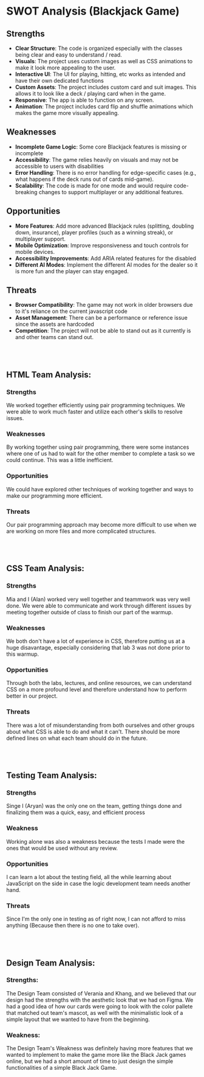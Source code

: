 # SWOT Analysis (Blackjack Game)

## Strengths
- **Clear Structure**: The code is organized especially with the classes being clear and easy to understand / read.
- **Visuals**: The project uses custom images as well as CSS animations to make it look more appealing to the user.
- **Interactive UI**: The UI for playing, hitting, etc works as intended and have their own dedicated functions
- **Custom Assets**: The project includes custom card and suit images. This allows it to look like a deck / playing card when in the game. 
- **Responsive**: The app is able to function on any screen.
- **Animation**: The project includes card flip and shuffle animations which makes the game more visually appealing.

## Weaknesses
- **Incomplete Game Logic**: Some core Blackjack features is missing or incomplete
- **Accessibility**: The game relies heavily on visuals and may not be accessible to users with disabilities 
- **Error Handling**: There is no error handling for edge-specific cases (e.g., what happens if the deck runs out of cards mid-game).
- **Scalability**: The code is made for one mode and would require code-breaking changes to support multiplayer or any additional features.

## Opportunities
- **More Features**: Add more advanced Blackjack rules (splitting, doubling down, insurance), player profiles (such as a winning streak), or multiplayer support.
- **Mobile Optimization**: Improve responsiveness and touch controls for mobile devices.
- **Accessibility Improvements**: Add ARIA related features for the disabled
- **Different AI Modes**: Implement the different AI modes for the dealer so it is more fun and the player can stay engaged.
  
## Threats
- **Browser Compatibility**: The game may not work in older browsers due to it's reliance on the current javascript code
- **Asset Management**: There can be a performance or reference issue since the assets are hardcoded
- **Competition**: The project will not be able to stand out as it currently is and other teams can stand out.

<br><br>
## HTML Team Analysis:
### Strengths
We worked together efficiently using pair programming techniques. We were able to work much faster and utilize each other's skills to resolve issues.
### Weaknesses
By working together using pair programming, there were some instances where one of us had to wait for the other member to complete a task so we could continue. This was a little inefficient.
### Opportunities
We could have explored other techniques of working together and ways to make our programming more efficient.
### Threats
Our pair programming approach may become more difficult to use when we are working on more files and more complicated structures. 

<br><br>
## CSS Team Analysis:
### Strengths
Mia and I (Alan) worked very well together and teammwork was very well done. We were able to communicate and work through different issues by meeting together outside of class to finish our part of the warmup.
### Weaknesses
We both don't have a lot of experience in CSS, therefore putting us at a huge disavantage, especially considering that lab 3 was not done prior to this warmup.
### Opportunities
Through both the labs, lectures, and online resources, we can understand CSS on a more profound level and therefore understand how to perform better in our project. 
### Threats
There was a lot of misunderstanding from both ourselves and other groups about what CSS is able to do and what it can't. There should be more defined lines on what each team should do in the future. 

<br><br>
## Testing Team Analysis:
### Strengths
Singe I (Aryan) was the only one on the team, getting things done and finalizing them was a quick, easy, and efficient process
### Weakness
Working alone was also a weakness because the tests I made were the ones that would be used without any review.
### Opportunities
I can learn a lot about the testing field, all the while learning about JavaScript on the side in case the logic development team needs another hand.
### Threats
Since I'm the only one in testing as of right now, I can not afford to miss anything (Because then there is no one to take over).

<br><br>
## Design Team Analysis:
### Strengths:
The Design Team consisted of Verania and Khang, and we believed that our design had the strengths with the aesthetic look that we had on Figma. We had a good idea of how our cards were going to look with the color pallete that matched out team's mascot, as well with the minimalistic look of a simple layout that we wanted to have from the beginning.
### Weakness:
The Design Team's Weakness was definitely having more features that we wanted to implement to make the game more like the Black Jack games online, but we had a short amount of time to just design the simple functionalities of a simple Black Jack Game.
